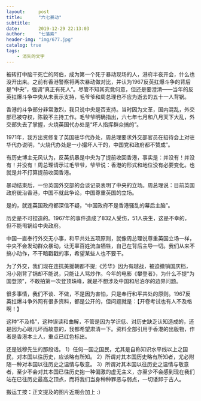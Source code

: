 ```yaml
---
layout:     post
title:      "六七暴动"
subtitle:  
date:       2019-12-29 22:13:03
author:     "七落索"
header-img: "img/677.jpg"
catalog: true
tags:
    - 消失的文字
---
```



<p id = "build"></p>
被砖打中脑干死亡的阿伯，成为第一个死于暴动现场的人，港府半夜开会，什么也没开出来。之前有香港警察将两次暴动做对比，并认为1967反英扛爆斗争的背后是“中央”，强调“真正有死人”。尽管不知其究竟何意，但还是要澄清——当年的反英扛爆斗争中央从未表示支持，毛爷爷和周总理也不应为逝去的五十一人背锅。

香港的斗争部分非常激烈，我只说中央是否支持。当时因为文革，国内混乱，外交部已被夺权，陈毅不主持工作。毛爷爷明确指出，六七年七月和八月天下大乱，外交部失去了掌握，火烧英国代办处是“坏人指挥群众搞的”。

1971年，我方出资修复了英国驻华代办处，周总理要求外交部官员在招待会上对驻华代办说明，“火烧代办处是一小撮坏人干的，中国党和政府都不赞成”。

有历史博主无风认为，反英抗暴是中央为了提前收回香港，事实是：并没有！并没有！并没有！周总理请示过毛爷爷，爷爷说：香港的形式和地位没有必要变化。也就是并不打算提前收回香港。

暴动结束后，一份英国外交部的会谈记录表明了中央的立场。周总理说：目前英国政府统治香港，中国不就此争论，中国尊重英国的立场。

是的，就连英国政府都深信不疑，“中国政府不是香港骚乱的幕后主脑”。

历史是不可捏造的。1967年的事件造成了832人受伤，51人丧生，这是不幸的，但不能甩锅给中央政府。

中国一直奉行外交无小事，和平共处五项原则，就像周总理说尊重英国立场一样，中央不会发动群众暴动，让无辜百姓流血牺牲，自己在背后主导一切。我们从来不搞小动作，不干暗戳戳的事，希望某些人也不要干。

为了外交，我们现在连抗美援朝都不提;《芳华》因为有越战，被迫撤销国庆档，冯小刚背了锅却不能说，只能让人骂炒作。今年的电影《攀登者》，为什么不提“为国登顶”，不敢拍第一次登顶珠峰，就是不想涉及中国和尼泊尔的边界问题。

很多事情，我们不谈、不做，不是因为害怕，只是奉行和平共处的原则。1967反英扛爆斗争外网有很多资料，都是公开的，但问题就是：【开卷考试也有人不及格啊！】

这种“不及格”，这种误读和曲解，不管是因为学识低、对历史缺乏认知造成的，还是因为心眼儿坏而故意的，我都希望肃清一下。资料全部引用于香港的出版物，作者是香港本土人，重点已红色标出。

还是钱穆先生的那段话。
1）任何一国之国民，尤其是自称知识水平线以上之国民，对本国以往历史，应该略有所知。
2）所谓对其本国历史略有所知者，尤必附随一种对本国以往历史之温情与敬意。
3）所谓对其本国以往历史之温情与敬意者，至少不会对其本国已往历史抱一种偏激的虚无主义，亦至少不会感到现在我们站在已往历史最高之顶点，而将我们当身种种罪恶与弱点，一切诿卸于古人。



搬运工按：正文提及的图片近期会加上  :）

